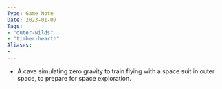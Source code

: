 ```yaml
---
Type: Game Note
Date: 2023-01-07
Tags:
- "outer-wilds"
- "timber-hearth"
Aliases:
- 
---
```

- A cave simulating zero gravity to train flying with a space suit in outer space, to prepare for space exploration.